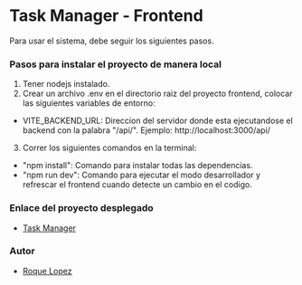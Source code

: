 # Task Manager - Frontend

Para usar el sistema, debe seguir los siguientes pasos.

### Pasos para instalar el proyecto de manera local
1) Tener nodejs instalado.
2) Crear un archivo .env en el directorio raiz del proyecto frontend, colocar las siguientes variables de entorno:
- VITE_BACKEND_URL: Direccion del servidor donde esta ejecutandose el backend con la palabra "/api/". Ejemplo: http://localhost:3000/api/
3) Correr los siguientes comandos en la terminal:
- "npm install": Comando para instalar todas las dependencias.
- "npm run dev": Comando para ejecutar el modo desarrollador y refrescar el frontend cuando detecte un cambio en el codigo.

### Enlace del proyecto desplegado
- [Task Manager]()
### Autor

- [Roque Lopez](https://www.linkedin.com/in/roque-lopez-4800731a2/)